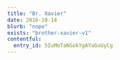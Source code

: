 ```yaml
---
title: "Br. Xavier"
date: 2016-10-14
blurb: "nope"
exists: "brother-xavier-v1" 
contentful:
  entry_id: 5IuMeTaNSokYgAYaGuUyCg
---
```

